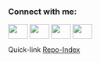 <!--
**Incrementis/Incrementis** is a ✨ _special_ ✨ repository because its `README.md` (this file) appears on your GitHub profile.

Here are some ideas to get you started:

- 🔭 I’m currently working on ...
- 🌱 I’m currently learning ...
- 👯 I’m looking to collaborate on ...
- 🤔 I’m looking for help with ...
- 💬 Ask me about ...
- 📫 How to reach me: ...
- 😄 Pronouns: ...
- ⚡ Fun fact: ...
-->

<!--<img src="https://github.com/Incrementis/Incrementis/blob/main/github-header-image.png" alt="ERROR: Header image not found!">-->

<h3 align="left">Connect with me:</h3>
<p align="left">
<a href="https://x.com/akin_dev" target="blank"><img align="center" src="https://cdn.jsdelivr.net/npm/simple-icons@3.0.1/icons/twitter.svg" alt="" height="30" width="40"/></a>
<a href="https://dev.to/incrementis" target="blank"><img align="center" src="https://cdn.jsdelivr.net/npm/simple-icons@3.0.1/icons/dev-dot-to.svg" alt="" height="30" width="40" /></a>
<a href="https://www.youtube.com/channel/UCIJrCF5YoTS44nhkmHCjkgg" target="blank"><img align="center" src="https://cdn.jsdelivr.net/npm/simple-icons@3.0.1/icons/youtube.svg" alt="" height="30" width="40" /></a>
<a href="https://bsky.app/profile/incrementis.bsky.social" target="blank"><img align="center" src="https://upload.wikimedia.org/wikipedia/commons/6/6f/Bluesky_logo_%28black%29.svg" alt="" height="30" width="40" /></a>
</p>

Quick-link [Repo-Index](https://github.com/Incrementis/Repository-INDEX-/wiki)
